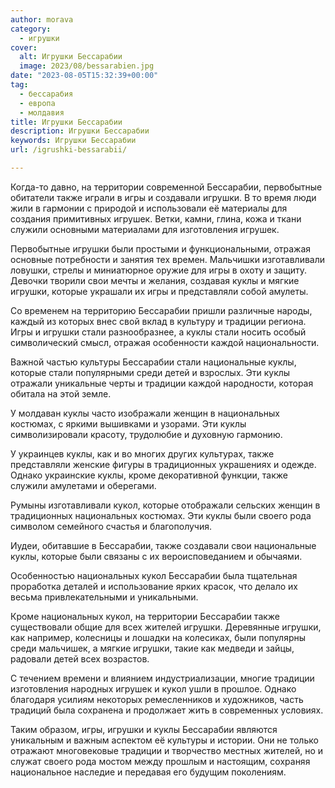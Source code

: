 ```yaml
---
author: morava
category:
  - игрушки
cover:
  alt: Игрушки Бессарабии
  image: 2023/08/bessarabien.jpg
date: "2023-08-05T15:32:39+00:00"
tag:
  - бессарабия
  - европа
  - молдавия
title: Игрушки Бессарабии
description: Игрушки Бессарабии
keywords: Игрушки Бессарабии
url: /igrushki-bessarabii/

---
```

Когда-то давно, на территории современной Бессарабии, первобытные обитатели также играли в игры и создавали игрушки. В то время люди жили в гармонии с природой и использовали её материалы для создания примитивных игрушек. Ветки, камни, глина, кожа и ткани служили основными материалами для изготовления игрушек.

Первобытные игрушки были простыми и функциональными, отражая основные потребности и занятия тех времен. Мальчишки изготавливали ловушки, стрелы и миниатюрное оружие для игры в охоту и защиту. Девочки творили свои мечты и желания, создавая куклы и мягкие игрушки, которые украшали их игры и представляли собой амулеты.

Со временем на территорию Бессарабии пришли различные народы, каждый из которых внес свой вклад в культуру и традиции региона. Игры и игрушки стали разнообразнее, а куклы стали носить особый символический смысл, отражая особенности каждой национальности.

Важной частью культуры Бессарабии стали национальные куклы, которые стали популярными среди детей и взрослых. Эти куклы отражали уникальные черты и традиции каждой народности, которая обитала на этой земле.

У молдаван куклы часто изображали женщин в национальных костюмах, с яркими вышивками и узорами. Эти куклы символизировали красоту, трудолюбие и духовную гармонию.

У украинцев куклы, как и во многих других культурах, также представляли женские фигуры в традиционных украшениях и одежде. Однако украинские куклы, кроме декоративной функции, также служили амулетами и оберегами.

Румыны изготавливали кукол, которые отображали сельских женщин в традиционных национальных костюмах. Эти куклы были своего рода символом семейного счастья и благополучия.

Иудеи, обитавшие в Бессарабии, также создавали свои национальные куклы, которые были связаны с их вероисповеданием и обычаями.

Особенностью национальных кукол Бессарабии была тщательная проработка деталей и использование ярких красок, что делало их весьма привлекательными и уникальными.

Кроме национальных кукол, на территории Бессарабии также существовали общие для всех жителей игрушки. Деревянные игрушки, как например, колесницы и лошадки на колесиках, были популярны среди мальчишек, а мягкие игрушки, такие как медведи и зайцы, радовали детей всех возрастов.

С течением времени и влиянием индустриализации, многие традиции изготовления народных игрушек и кукол ушли в прошлое. Однако благодаря усилиям некоторых ремесленников и художников, часть традиций была сохранена и продолжает жить в современных условиях.

Таким образом, игры, игрушки и куклы Бессарабии являются уникальным и важным аспектом её культуры и истории. Они не только отражают многовековые традиции и творчество местных жителей, но и служат своего рода мостом между прошлым и настоящим, сохраняя национальное наследие и передавая его будущим поколениям.
